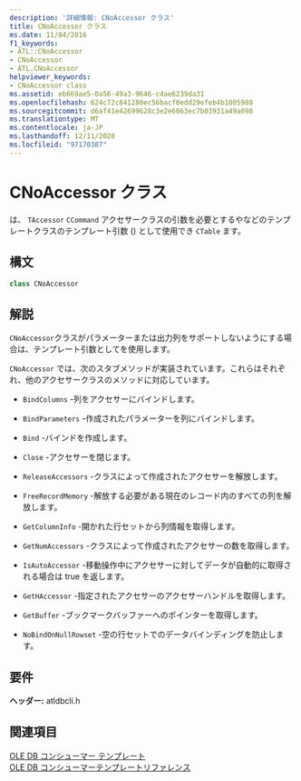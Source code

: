 ```yaml
---
description: '詳細情報: CNoAccessor クラス'
title: CNoAccessor クラス
ms.date: 11/04/2016
f1_keywords:
- ATL::CNoAccessor
- CNoAccessor
- ATL.CNoAccessor
helpviewer_keywords:
- CNoAccessor class
ms.assetid: eb669ae5-0a56-49a3-9646-c4ae6239da31
ms.openlocfilehash: 624c72c841280ec56bacf0edd29efeb4b1005988
ms.sourcegitcommit: d6af41e42699628c3e2e6063ec7b03931a49a098
ms.translationtype: MT
ms.contentlocale: ja-JP
ms.lasthandoff: 12/11/2020
ms.locfileid: "97170387"
---
```

# <a name="cnoaccessor-class"></a>CNoAccessor クラス

は、 `TAccessor` `CCommand` アクセサークラスの引数を必要とするやなどのテンプレートクラスのテンプレート引数 () として使用でき `CTable` ます。

## <a name="syntax"></a>構文

```cpp
class CNoAccessor
```

## <a name="remarks"></a>解説

`CNoAccessor`クラスがパラメーターまたは出力列をサポートしないようにする場合は、テンプレート引数としてを使用します。

`CNoAccessor` では、次のスタブメソッドが実装されています。これらはそれぞれ、他のアクセサークラスのメソッドに対応しています。

- `BindColumns` -列をアクセサーにバインドします。

- `BindParameters` -作成されたパラメーターを列にバインドします。

- `Bind` -バインドを作成します。

- `Close` -アクセサーを閉じます。

- `ReleaseAccessors` -クラスによって作成されたアクセサーを解放します。

- `FreeRecordMemory` -解放する必要がある現在のレコード内のすべての列を解放します。

- `GetColumnInfo` -開かれた行セットから列情報を取得します。

- `GetNumAccessors` -クラスによって作成されたアクセサーの数を取得します。

- `IsAutoAccessor` -移動操作中にアクセサーに対してデータが自動的に取得される場合は true を返します。

- `GetHAccessor` -指定されたアクセサーのアクセサーハンドルを取得します。

- `GetBuffer` -ブックマークバッファーへのポインターを取得します。

- `NoBindOnNullRowset` -空の行セットでのデータバインディングを防止します。

## <a name="requirements"></a>要件

**ヘッダー:** atldbcli.h

## <a name="see-also"></a>関連項目

[OLE DB コンシューマー テンプレート](../../data/oledb/ole-db-consumer-templates-cpp.md)<br/>
[OLE DB コンシューマーテンプレートリファレンス](../../data/oledb/ole-db-consumer-templates-reference.md)
